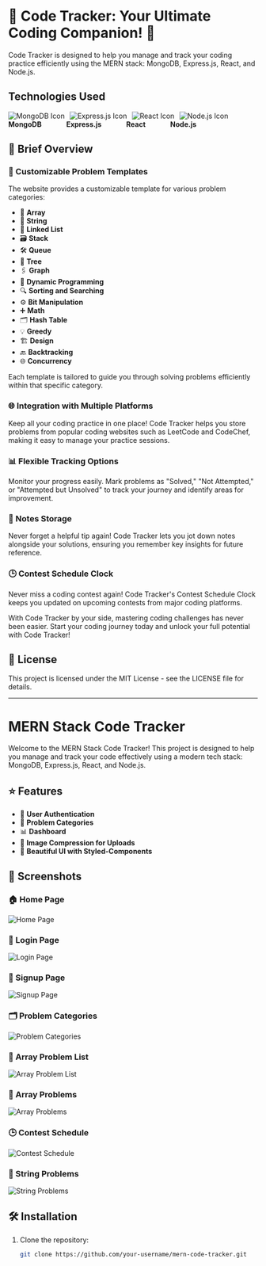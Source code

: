 # 🚀 Code Tracker: Your Ultimate Coding Companion! 🚀

Code Tracker is designed to help you manage and track your coding practice efficiently using the MERN stack: MongoDB, Express.js, React, and Node.js.

## Technologies Used

<div style="display: flex; align-items: center;">
  <img src="https://img.icons8.com/color/48/000000/mongodb.png" alt="MongoDB Icon" style="margin-right: 10px;"/>
  <img src="https://img.icons8.com/ios/48/000000/express-js.png" alt="Express.js Icon" style="margin-right: 10px;"/>
  <img src="https://img.icons8.com/color/48/000000/react-native.png" alt="React Icon" style="margin-right: 10px;"/>
  <img src="https://img.icons8.com/color/48/000000/nodejs.png" alt="Node.js Icon" style="margin-right: 10px;"/>
</div>
<div style="display: flex; align-items: center;">
  <span><strong>MongoDB</strong></span>
  <span style="margin-left: 50px;"><strong>Express.js</strong></span>
  <span style="margin-left: 50px;"><strong>React</strong></span>
  <span style="margin-left: 50px;"><strong>Node.js</strong></span>
</div>

## 📜 Brief Overview

### 📁 Customizable Problem Templates
The website provides a customizable template for various problem categories:
- 🧮 **Array**
- 📝 **String**
- 🔗 **Linked List**
- 🗃️ **Stack**
- 🛠️ **Queue**
- 🌳 **Tree**
- 🖇️ **Graph**
- 🤔 **Dynamic Programming**
- 🔍 **Sorting and Searching**
- ⚙️ **Bit Manipulation**
- ➕ **Math**
- 🗂️ **Hash Table**
- 💡 **Greedy**
- 🏗️ **Design**
- 🔙 **Backtracking**
- 🌐 **Concurrency**

Each template is tailored to guide you through solving problems efficiently within that specific category.

### 🌐 Integration with Multiple Platforms
Keep all your coding practice in one place! Code Tracker helps you store problems from popular coding websites such as LeetCode and CodeChef, making it easy to manage your practice sessions.

### 📊 Flexible Tracking Options
Monitor your progress easily. Mark problems as "Solved," "Not Attempted," or "Attempted but Unsolved" to track your journey and identify areas for improvement.

### 📝 Notes Storage
Never forget a helpful tip again! Code Tracker lets you jot down notes alongside your solutions, ensuring you remember key insights for future reference.

### 🕒 Contest Schedule Clock
Never miss a coding contest again! Code Tracker's Contest Schedule Clock keeps you updated on upcoming contests from major coding platforms.

With Code Tracker by your side, mastering coding challenges has never been easier. Start your coding journey today and unlock your full potential with Code Tracker!

## 📝 License
This project is licensed under the MIT License - see the LICENSE file for details.

---

# MERN Stack Code Tracker

Welcome to the MERN Stack Code Tracker! This project is designed to help you manage and track your code effectively using a modern tech stack: MongoDB, Express.js, React, and Node.js.

## ⭐ Features

- 🔐 **User Authentication**
- 📂 **Problem Categories**
- 📊 **Dashboard**
- 📸 **Image Compression for Uploads**
- 💅 **Beautiful UI with Styled-Components**

## 📸 Screenshots

### 🏠 Home Page
![Home Page](screenshots/HomePage.png)

### 🔑 Login Page
![Login Page](screenshots/Login.png)

### 📝 Signup Page
![Signup Page](screenshots/Signup.png)

### 🗂️ Problem Categories
![Problem Categories](screenshots/Problem-Categories.png)

### 📃 Array Problem List
![Array Problem List](screenshots/Array_problem_list.png)

### 🔢 Array Problems
![Array Problems](screenshots/Array_problems.png)

### 🕒 Contest Schedule
![Contest Schedule](screenshots/Contest-Schedule.png)

### 📜 String Problems
![String Problems](screenshots/String_Problems.png)

## 🛠️ Installation

1. Clone the repository:
   ```bash
   git clone https://github.com/your-username/mern-code-tracker.git
